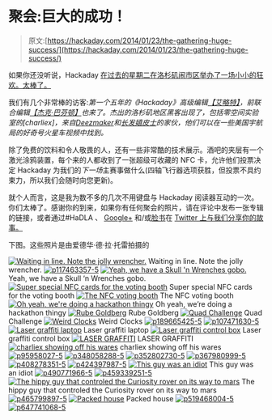 # 聚会:巨大的成功！

> 原文:[https://hackaday.com/2014/01/23/the-gathering-huge-success/](https://hackaday.com/2014/01/23/the-gathering-huge-success/)

如果你还没听说，Hackaday [在过去的星期二在洛杉矶闹市区举办了一场小小的狂欢。太棒了。](http://hackaday.com/2014/01/06/come-build-the-hackaday-community/)

我们有几个非常棒的访客:*第一个五年的《Hackaday》高级编辑[【艾略特】](http://hackaday.com/author/eliotphillips/)，前联合编辑[【杰克·巴芬顿】](http://hackaday.com/author/jackbuffington/)也来了。杰出的洛杉矶地区黑客出现了，包括零空间实验室的[charliex]，来自[Deezmaker](http://deezmaker.com/)和[长发嬉皮士](http://hackaday.com/?p=113193&preview=true#jp-carousel-113218)的家伙，他们可以在一些美国宇航局的好奇号火星车视频中找到。*

除了免费的饮料和令人敬畏的人，还有一些非常酷的技术展示。酒吧的夹层有一个激光涂鸦装置，每个来的人都收到了一张超级可收藏的 NFC 卡，允许他们投票决定 Hackaday 为我们的*下一场*主赛事做什么(四轴飞行器选项获胜，但投票不具约束力，所以我们会随时向您更新)。

就个人而言，这是我为数不多的几次不用键盘与 Hackaday 阅读器互动的一次。你们太棒了。感谢你的到来，如果你有任何聚会的照片，请在评论中发布一张专辑的链接，或者通过#HaDLA 、 [Google+](http://plus.google.com/u/0/events/cl4va5p6ulm90dkcj4k0hjc8k1c) 和/或[脸书](http://www.facebook.com/events/688052487884565/?ref=22k)在 [Twitter 上与我们分享你的故事。](http://twitter.com/search?q=%23HaDLA)

下图。这些照片是由爱德华·德·拉·托雷拍摄的

 [![Waiting in line. Note the jolly wrencher.](../Images/ec57690aed3851c4457ca033fabdc04e.png "01.21.2014_180011")](https://hackaday.com/2014/01/23/the-gathering-huge-success/01-21-2014_180011/) Waiting in line. Note the jolly wrencher. [![p117463357-5](../Images/af897e3eaa937fc07359537ac11a69a3.png "p117463357-5")](https://hackaday.com/2014/01/23/the-gathering-huge-success/p117463357-5/)  [![Yeah, we have a Skull 'n Wrenches gobo.](../Images/26d7d6660bf2b5440cd336c455034b51.png "p84693674-5")](https://hackaday.com/2014/01/23/the-gathering-huge-success/p84693674-5/) Yeah, we have a Skull ‘n Wrenches gobo. [![Super special NFC cards for the voting booth](../Images/cf95ccf101c887a10eb43389dd71921a.png "HaDLA-swag-tease")](https://hackaday.com/2014/01/23/the-gathering-huge-success/hadla-swag-tease/) Super special NFC cards for the voting booth [![The NFC voting booth](../Images/89eaefd96c99ef836d14bc34cae37f29.png "p96767170-5")](https://hackaday.com/2014/01/23/the-gathering-huge-success/p96767170-5/) The NFC voting booth [![Oh yeah, we're doing a hackathon thingy](../Images/c880e54f41bb87ff4bbee3c59e7df2cc.png "p498076872-5")](https://hackaday.com/2014/01/23/the-gathering-huge-success/p498076872-5/) Oh yeah, we’re doing a hackathon thingy [![Rube Goldberg](../Images/1a7ec4841049ef72cb01731a800990d1.png "p26540259-5")](https://hackaday.com/2014/01/23/the-gathering-huge-success/p26540259-5/) Rube Goldberg [![Quad Challenge](../Images/55816f8152e32b9a650e4fc4930c82a9.png "p113345207-5")](https://hackaday.com/2014/01/23/the-gathering-huge-success/p113345207-5/) Quad Challenge [![Weird Clocks](../Images/8caa406ac88ba2b18f357bf31105236a.png "p201896479-5")](https://hackaday.com/2014/01/23/the-gathering-huge-success/p201896479-5/) Weird Clocks [![p189665425-5](../Images/a3be44e38b9e5aa61369aa161bdf9150.png "p189665425-5")](https://hackaday.com/2014/01/23/the-gathering-huge-success/p189665425-5/)  [![p107471630-5](../Images/4ef5fbb22496abe77fe1466aa269cdee.png "p107471630-5")](https://hackaday.com/2014/01/23/the-gathering-huge-success/p107471630-5/)  [![Laser graffiti laptop](../Images/be55f6faec4c5ce1944c5f864863852d.png "p14465385-5")](https://hackaday.com/2014/01/23/the-gathering-huge-success/p14465385-5/) Laser graffiti laptop [![Laser graffiti control box](../Images/a7d0cb249c9308e09a9171a263af53f9.png "p295144111-5")](https://hackaday.com/2014/01/23/the-gathering-huge-success/p295144111-5/) Laser graffiti control box [![LASER GRAFFITI](../Images/2a38080540264987605a75dad186e965.png "p336107575-5")](https://hackaday.com/2014/01/23/the-gathering-huge-success/p336107575-5/) LASER GRAFFITI [![charliex showing off his wares](../Images/d67c5741bc04ce21877a256879c3d377.png "p230301467-5")](https://hackaday.com/2014/01/23/the-gathering-huge-success/p230301467-5/) charliex showing off his wares [![p95958027-5](../Images/4edaafb727fd9afa5e408fd51a52922b.png "p95958027-5")](https://hackaday.com/2014/01/23/the-gathering-huge-success/p95958027-5/)  [![p348058288-5](../Images/2e903b8e4add0acff37d7fbdf687ce94.png "p348058288-5")](https://hackaday.com/2014/01/23/the-gathering-huge-success/p348058288-5/)  [![p352802730-5](../Images/d7f1f55770a4fa1e94b0e9f0a42e9dda.png "p352802730-5")](https://hackaday.com/2014/01/23/the-gathering-huge-success/p352802730-5/)  [![p367980999-5](../Images/b45dcf45004f618d33192b23bfa2d37a.png "p367980999-5")](https://hackaday.com/2014/01/23/the-gathering-huge-success/p367980999-5/)  [![p408278351-5](../Images/a2abaa87c83ee2ab1b5dae6dbcf24a0e.png "p408278351-5")](https://hackaday.com/2014/01/23/the-gathering-huge-success/p408278351-5/)  [![p424397987-5](../Images/0c1b0c2c4834b1c7d84b260361c3d2f8.png "p424397987-5")](https://hackaday.com/2014/01/23/the-gathering-huge-success/p424397987-5/)  [![This guy was an idiot](../Images/d532c7f6733f7cd8734439fdb377ee7a.png "p433080048-5")](https://hackaday.com/2014/01/23/the-gathering-huge-success/p433080048-5/) This guy was an idiot [![p490771966-5](../Images/3de0d0e15be9bf3078025ef0df71e677.png "p490771966-5")](https://hackaday.com/2014/01/23/the-gathering-huge-success/p490771966-5/)  [![p459339251-5](../Images/8cddf8c00b56492bc024e6b2144aa3ea.png "p459339251-5")](https://hackaday.com/2014/01/23/the-gathering-huge-success/p459339251-5/)  [![The hippy guy that controled the Curiosity rover on its way to mars](../Images/37e5ecbdecf20f27c368623496a368fe.png "p464866050-5")](https://hackaday.com/2014/01/23/the-gathering-huge-success/p464866050-5/) The hippy guy that controled the Curiosity rover on its way to mars [![p465799897-5](../Images/7d60ea5d352e4b4457dfc912b49a026f.png "p465799897-5")](https://hackaday.com/2014/01/23/the-gathering-huge-success/p465799897-5/)  [![Packed house](../Images/79fbd7e9a5ac7dd07174a0b827c20be1.png "p485156745-5")](https://hackaday.com/2014/01/23/the-gathering-huge-success/p485156745-5/) Packed house [![p519468004-5](../Images/37e3de2b6bfdc2883ffc5773512de01b.png "p519468004-5")](https://hackaday.com/2014/01/23/the-gathering-huge-success/p519468004-5/)  [![p647741068-5](../Images/07db420bd48f5fa181f1546b9de97730.png "p647741068-5")](https://hackaday.com/2014/01/23/the-gathering-huge-success/p647741068-5/)